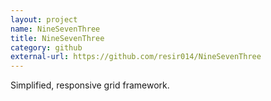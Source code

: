 ```yaml
---
layout: project
name: NineSevenThree
title: NineSevenThree
category: github
external-url: https://github.com/resir014/NineSevenThree
---
```


Simplified, responsive grid framework.
